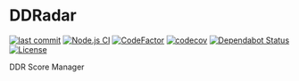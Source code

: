 # DDRadar

[![last commit](https://img.shields.io/github/last-commit/ddradar/ddradar "last commit")](https://github.com/ddradar/ddradar/commits/master)
[![Node.js CI](https://github.com/ddradar/ddradar/workflows/Node.js%20CI/badge.svg "Node.js CI")](https://github.com/ddradar/ddradar/actions?query=workflow%3A%22Node.js+CI%22)
[![CodeFactor](https://www.codefactor.io/repository/github/ddradar/ddradar/badge)](https://www.codefactor.io/repository/github/ddradar/ddradar)
[![codecov](https://codecov.io/gh/ddradar/ddradar/branch/master/graph/badge.svg)](https://codecov.io/gh/ddradar/ddradar)
[![Dependabot Status](https://api.dependabot.com/badges/status?host=github&repo=ddradar/ddradar)](https://dependabot.com)
[![License](https://img.shields.io/github/license/ddradar/ddradar)](LICENSE)

DDR Score Manager
